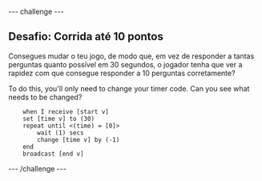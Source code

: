 \--- challenge \---

## Desafio: Corrida até 10 pontos

Consegues mudar o teu jogo, de modo que, em vez de responder a tantas perguntas quanto possível em 30 segundos, o jogador tenha que ver a rapidez com que consegue responder a 10 perguntas corretamente?

To do this, you'll only need to change your timer code. Can you see what needs to be changed?

```blocks
    when I receive [start v]
    set [time v] to (30)
    repeat until <(time) = [0]>
        wait (1) secs
        change [time v] by (-1)
    end
    broadcast [end v]
```

\--- /challenge \---